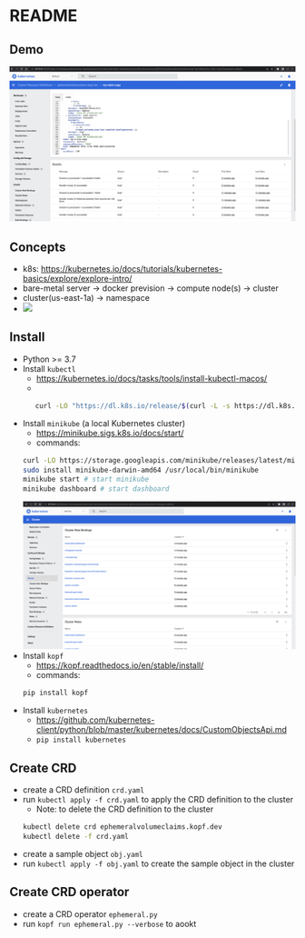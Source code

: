 # README

## Demo
![](./img/crd-event.png)

## Concepts
- k8s: https://kubernetes.io/docs/tutorials/kubernetes-basics/explore/explore-intro/
- bare-metal server -> docker prevision -> compute node(s) -> cluster
- cluster(us-east-1a) -> namespace
- ![](https://d33wubrfki0l68.cloudfront.net/5cb72d407cbe2755e581b6de757e0d81760d5b86/a9df9/docs/tutorials/kubernetes-basics/public/images/module_03_nodes.svg)

## Install
- Python >= 3.7 
- Install `kubectl`
    - https://kubernetes.io/docs/tasks/tools/install-kubectl-macos/
    - 
    ```bash
       curl -LO "https://dl.k8s.io/release/$(curl -L -s https://dl.k8s.io/release/stable.txt)/bin/darwin/amd64/kubectl"
    ```
- Install `minikube` (a local Kubernetes cluster)
    - https://minikube.sigs.k8s.io/docs/start/
    - commands:
    ```bash
    curl -LO https://storage.googleapis.com/minikube/releases/latest/minikube-darwin-amd64
    sudo install minikube-darwin-amd64 /usr/local/bin/minikube
    minikube start # start minikube
    minikube dashboard # start dashboard
    ```
    ![](./img/minikube-dashboard.png)
- Install `kopf`
    - https://kopf.readthedocs.io/en/stable/install/
    - commands:
    ```bash
    pip install kopf
    ```
- Install `kubernetes`
    - https://github.com/kubernetes-client/python/blob/master/kubernetes/docs/CustomObjectsApi.md
    - `pip install kubernetes`

## Create CRD
- create a CRD definition `crd.yaml`
- run `kubectl apply -f crd.yaml` to apply the CRD definition to the cluster
    - Note: to delete the CRD definition to the cluster
    ```bash
    kubectl delete crd ephemeralvolumeclaims.kopf.dev
    kubectl delete -f crd.yaml
    ```
- create a sample object `obj.yaml`
- run `kubectl apply -f obj.yaml` to create the sample object in the cluster


## Create CRD operator
- create a CRD operator `ephemeral.py`
- run `kopf run ephemeral.py --verbose` to aookt